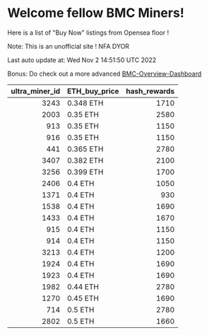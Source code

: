 # Welcome fellow BMC Miners!
Here is a list of "Buy Now" listings from Opensea floor !

Note: This is an unofficial site ! NFA DYOR

Last auto update at: Wed Nov  2 14:51:50 UTC 2022

Bonus: Do check out a more advanced [BMC-Overview-Dashboard](https://dune.com/defifunk/BMC-Overview-Dashboard)


|   ultra_miner_id | ETH_buy_price   |   hash_rewards |
|-----------------:|:----------------|---------------:|
|             3243 | 0.348 ETH       |           1710 |
|             2003 | 0.35 ETH        |           2580 |
|              913 | 0.35 ETH        |           1150 |
|              916 | 0.35 ETH        |           1150 |
|              441 | 0.365 ETH       |           2780 |
|             3407 | 0.382 ETH       |           2100 |
|             3256 | 0.399 ETH       |           1700 |
|             2406 | 0.4 ETH         |           1050 |
|             1371 | 0.4 ETH         |            930 |
|             1538 | 0.4 ETH         |           1690 |
|             1433 | 0.4 ETH         |           1670 |
|              915 | 0.4 ETH         |           1150 |
|              914 | 0.4 ETH         |           1150 |
|             3213 | 0.4 ETH         |           1200 |
|             1924 | 0.4 ETH         |           1690 |
|             1923 | 0.4 ETH         |           1690 |
|             1982 | 0.44 ETH        |           2780 |
|             1270 | 0.45 ETH        |           1690 |
|              714 | 0.5 ETH         |           2780 |
|             2802 | 0.5 ETH         |           1660 |